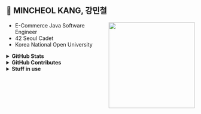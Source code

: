 ## 👋 MINCHEOL KANG, 강민철

<img align='right' src="https://media.giphy.com/media/l5VXVpoyXFBZvyeWXl/giphy.gif" width="230">


- E-Commerce Java Software Engineer
- 42 Seoul Cadet
- Korea National Open University

<details>	
  <summary><b>GitHub Stats</b></summary>

  <br />
  <img height="180em" src="https://github-readme-stats.vercel.app/api?username=platanus-kr&show_icons=true&hide_border=true&&count_private=true&include_all_commits=true&theme=vue" />

</details>

<details>	
  <summary><b>GitHub Contributes</b></summary>

  <br />
  <img height="180em" src="https://github-readme-streak-stats.herokuapp.com?user=platanus-kr&theme=vue&locale=ko&date_format=%5BY.%5Dn.j&hide_border=true" />
</details>

<details>	
  <summary><b>Stuff in use</b></summary>
  <br />
  <ul>
    <li><b>Infrastructure</b> : XCP-ng, Rocky Linux, Docker, Apache HTTP Server, NGINX</li>
    <li><b>Persistent</b> : MyBatis, JPA, MariaDB, mdadm, LVM</li>
    <li><b>Development tools</b> : Mac, IntelliJ, Sublime Text</li>
    <li><b>others</b> : joplin, notion, Microsoft To do, GoodNotes..</li>
  </ul>
</details>
